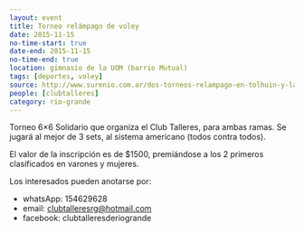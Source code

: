 ```yaml
---
layout: event 
title: Torneo relámpago de voley
date: 2015-11-15
no-time-start: true
date-end: 2015-11-15
no-time-end: true
location: gimnasio de la UOM (barrio Mutual)
tags: [deportes, voley]
source: http://www.surenio.com.ar/dos-torneos-relampago-en-tolhuin-y-la-uom/
people: [clubtalleres]
category: rio-grande
---
```


Torneo 6×6 Solidario que organiza el Club Talleres, para ambas ramas. Se jugará al mejor de 3 sets, al sistema americano (todos contra todos). 

El valor de la inscripción es de $1500, premiándose a los 2 primeros clasificados en varones y mujeres. 

Los interesados pueden anotarse por: 

- whatsApp: 154629628
- email: clubtalleresrg@hotmail.com
- facebook: clubtalleresderiogrande